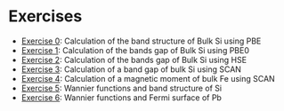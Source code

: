 # Exercises

 - [Exercise 0](exercise0/README.md): Calculation of the band structure of Bulk Si using PBE
 - [Exercise 1](exercise1/README.md): Calculation of the bands gap of Bulk Si using PBE0
 - [Exercise 2](exercise2/README.md): Calculation of the bands gap of Bulk Si using HSE
 - [Exercise 3](exercise3/README.md): Calculation of a band gap of bulk Si using SCAN
 - [Exercise 4](exercise4/README.md): Calculation of a magnetic moment of bulk Fe using SCAN
 - [Exercise 5](exercise5/README.md): Wannier functions and band structure of Si
 - [Exercise 6](exercise6/README.md): Wannier functions and Fermi surface of Pb

